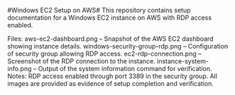 #Windows EC2 Setup on AWS#
This repository contains setup documentation for a Windows EC2 instance on AWS with RDP access enabled.

Files:
aws-ec2-dashboard.png – Snapshot of the AWS EC2 dashboard showing instance details.
windows-security-group-rdp.png – Configuration of security group allowing RDP access.
ec2-rdp-connection.png – Screenshot of the RDP connection to the instance.
instance-system-info.png – Output of the system information command for verification.
Notes:
RDP access enabled through port 3389 in the security group.
All images are provided as evidence of setup completion and verification.
